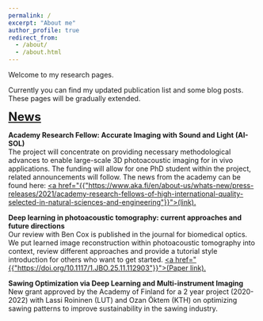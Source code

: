 ```yaml
---
permalink: /
excerpt: "About me"
author_profile: true
redirect_from: 
  - /about/
  - /about.html
---
```


Welcome to my research pages. 

Currently you can find my updated publication list and some blog posts. These pages will be gradually extended.

<font size="5">
<b><u>News</u></b><br>
</font>


<b>Academy Research Fellow: Accurate Imaging with Sound and Light (AI-SOL) </b><br>
The project will concentrate on providing necessary methodological advances to enable large-scale 3D photoacoustic imaging for in vivo applications. 
The funding will allow for one PhD student within the project, related announcements will follow. 
The news from the academy can be found here:
<u><a href="{{"https://www.aka.fi/en/about-us/whats-new/press-releases/2021/academy-research-fellows-of-high-international-quality-selected-in-natural-sciences-and-engineering"}}">(link)</a>.</u>

<b>Deep learning in photoacoustic tomography: current approaches and future directions</b><br>
Our review with Ben Cox is published in the journal for biomedical optics.
We put learned image reconstruction within photoacoustic tomography into context, review different approaches and provide a tutorial style introduction for others who want to get started.
<u><a href="{{"https://doi.org/10.1117/1.JBO.25.11.112903"}}">(Paper link)</a>.</u>



<b>Sawing Optimization via Deep Learning and Multi-instrument Imaging</b><br>
New grant approved by the Academy of Finland for a 2 year project (2020-2022) with Lassi Roininen (LUT) and Ozan Öktem (KTH) on 
optimizing sawing patterns to improve sustainability in the sawing industry. 

